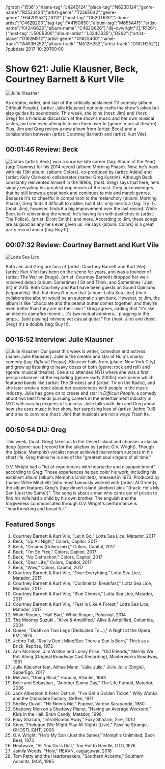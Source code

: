 ?graph {"I536":{"name-tag":"J424D124","place-tag":"N623D124","genre-name":"R253J424","artist-genre":"T236E642","genre-genre":"E642R253"},"R112":{"host-tag":"G620T630","album-artist":"C462B200","tag-tag":"A415G650","album-tag":"M655A415","artist-name":"K424G626","album-name":"C462G626"},"dij~ovwright":[],"R126":{"host-tag":"J500B300","album-artist":"L324C635"},"D262":{"artist-place":"O162M512","artist-genre":"O162S400","name-track":"W453H252","album-track":"M512H252","artist-track":"O162H252"}}
?pubdate 2017-10-20T00:00

# Show 621: Julie Klausner, Beck, Courtney Barnett & Kurt Vile
![Julie Klausner](https://sound-images.s3.amazonaws.com/images/2017/julieklausner_web.jpg)

As creator, writer, and star of the critically acclaimed TV comedy {album: Difficult People}, {artist: Julie Klausner} not only crafts the show's jokes but also guides its soundtrack. This week, she joins {host: Jim} and {host: Greg} for a hilarious discussion of the show's music and her own musical tastes, and she even attempts to win them over to {genre: musical theatre}. Plus, Jim and Greg review a new album from {artist: Beck} and a collaboration between {artist: Courtney Barnett} and {artist: Kurt Vile}.


## 00:01:46 Review: Beck
![Colors](http://is3.mzstatic.com/image/thumb/Music128/v4/54/b9/48/54b9481d-661b-dc10-7b40-48a789417182/source/600x600bb.jpg "312095/1273064244")
{artist: Beck} won a surprise late career {tag: Album of the Year} {tag: Grammy} for his 2014 record {album: Morning Phase}. Now, he's back with his 13th album, {album: Colors}, co-produced by {artist: Adele} and {artist: Kelly Clarkson} collaborator {name: Greg Kurstin}. Although Beck constantly reinvented himself in the 1990s, {host: Greg} says that here, he's simply recycling his greatest pop moves of the past. Greg acknowledges that he still knows a great hook and continues to mix and match genres. Because it's so cheerful in comparison to the melancholy {album: Morning Phase}, Greg finds it difficult to dislike, but it still only merits a {tag: Try It}. {host: Jim}, however, finds it a big improvement over the last record. While Beck isn't reinventing the wheel, he's having fun with pastiches to {artist: The Police}, {artist: Elliott Smith}, and more. According to Jim, these songs are as good as any he's ever given us. He says {album: Colors} is a great party record and a {tag: Buy It}.

## 00:07:32 Review: Courtney Barnett and Kurt Vile
![Lotta Sea Lice](http://is2.mzstatic.com/image/thumb/Music118/v4/b4/17/fb/b417fb9f-d7b8-66fe-31ac-381ad8217988/source/600x600bb.jpg "479276137/1271791613")

Both Jim and Greg are fans of {artist: Courtney Barnett and Kurt Vile}. {artist: Kurt Vile} has been on the scene for years, and was a founder of {artist: The War on Drugs}. {artist: Courtney Barnett} dropped her well-received debut {album: Sometimes I Sit and Think, and Sometimes I Just Sit} in 2015. 
Both Courtney and Kurt have been guests on Sound Opinions (separately). But that doesn't mean that {album: Lotta Sea Lice} (their collaborative album) would be an automatic slam dunk. However, to Jim, the album is like "chocolate and the peanut butter comes together, and they're even better than they are on their own." Greg agrees, adding that "it's like an electric campfire record... it's two mutual admirers... plugging in the amps... [and playing] intimate yet casual guitar." For {host: Jim} and {host: Greg} it's a double {tag: Buy It}.


## 00:16:52 Interview: Julie Klausner
![Julie Klausner](https://sound-images.s3.amazonaws.com/images/2017/juliebb.jpg)
Our guest this week is writer, comedian and actress {name: Julie Klausner}. Julie is the creator and star of Hulu's snarky comedy {tag: *Difficult People*}. Klausner hails from {place: New York City} and grew up listening to heavy doses of both {genre: rock and roll} and {genre: musical theatre}. She also attended NYU where she was a first person observer of the exploding {genre: early 2000s} rock scene which featured bands like {artist: The Strokes} and {artist: TV on the Radio}, and she later wrote a book about her experiences with people in the music industry. Julie has gone on to create and star in *Difficult People*, a comedy about two best friends pursuing careers in the entertainment industry in NYC with varying degrees of success. Julie talks with Jim and Greg about how she uses music in her show, her surprising love of {artist: Jethro Tull} and tries to convince {host: Jim} that musicals are not always Trash Its. 


## 00:50:54 DIJ: Greg
This week, {host: Greg} takes us to the Desert Island and chooses a classic deep {genre: soul} record for the jukebox by {artist: O.V. Wright}. Though the {place: Memphis} vocalist never achieved mainstream success in his short life, Greg thinks he is one of the "greatest soul singers of all time."

O.V. Wright had a "lot of experiences with heartache and disappointment" according to Greg. Those experiences helped color his work, including his excellent album {album: Memphis Unlimited}, released in 1973. Produced by {name: Willie Mitchell} (who most famously worked with {artist: Al Green}), the album features Greg's {tag: desert island jukebox} pick "{track: He's My Son (Just the Same)}". The song is about a man who came out of prison to find his wife had a child by his own brother. The anguish and the forgiveness communicated through O.V. Wright's performance is "heartbreaking and beautiful."


## Featured Songs
1. Courtney Barnett & Kurt Vile, "Let It Go," Lotta Sea Lice, Matador, 2017
1. Beck, "Up All Night," Colors, Capitol, 2017
1. Beck, "Dreams (Colors mix)," Colors, Capitol, 2017
1. Beck, "I'm So Free," Colors, Capitol, 2017
1. Beck, "No Distraction," Colors, Capitol, 2017
1. Beck, "Dear Life," Colors, Capitol, 2017
1. Beck, "Wow," Colors, Capitol, 2017
1. Courtney Barnett & Kurt Vile, "Over Everything," Lotta Sea Lice, Matador, 2017
1. Courtney Barnett & Kurt Vile, "Continental Breakfast," Lotta Sea Lice, Matador, 2017
1. Courtney Barnett & Kurt Vile, "Blue Cheese," Lotta Sea Lice, Matador, 2017
1. Courtney Barnett & Kurt Vile, "Fear Is Like A Forest," Lotta Sea Lice, Matador, 2017
1. White Reaper, "Half Bad," White Reaper, Polyvinyl, 2014
1. The Mooney Suzuki , "Alive & Amplified," Alive & Amplified, Columbia, 2004
1. Queen, "Death on Two Legs (Dedicated To...)," A Night at the Opera, EMI, 1975
1. Jethro Tull, "Really Don't Mind/See There a Sun Is Born," Thick as a Brick, Reprise, 1972
1. Ann Morrison, Jim Walton and Lonny Price, "Old Friends," Merrily We Roll Along (Original Broadway Cast Recording), Masterworks Broadway, 1981
1. Julie Klausner feat. Aimee Mann, "Julie Julie," Julie Julie (Single), SuperEgo, 2017
1. Melvins, "Going Blind," Houdini, Atlantic, 1993
1. Belle and Sebastian , "Another Sunny Day," The Life Pursuit, Matador, 2006
1. Jack Albertson & Peter Ostrum, "I've Got a Golden Ticket," Willy Wonka and the Chocolate Factory, Geffen, 1971
1. Shelley Duvall, "He Needs Me," Popeye, Varèse Sarabande, 1980
1. Shadowy Men on a Shadowy Planet, "Having an Average Weekend," Kids in the Hall: Brain Candy, Matador, 1996
1. Foxy Shazam, "Intro/Bombs Away," Foxy Shazam, Sire, 2010
1. Stew, "Prologue (We Might Play All Night) (Live)," Passing Strange, GHOSTLIGHT, 2008
1. O.V. Wright, "He's My Son (Just the Same)," Memphis Unlimited, Back Beat, 1973
1. Heatwave, "All You Do Is Dial," Too Hot to Handle, GTO, 1976
1. Jamila Woods, "Holy," HEAVN, Jagjaguwar, 2016
1. Tom Petty and the Heartbreakers, "Southern Accents," Southern Accents, MCA, 1985
